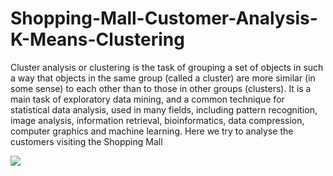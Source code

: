 # Shopping-Mall-Customer-Analysis-K-Means-Clustering
Cluster analysis or clustering is the task of grouping a set of objects in such a way that objects in the same group (called a cluster) are more similar (in some sense) to each other than to those in other groups (clusters). It is a main task of exploratory data mining, and a common technique for statistical data analysis, used in many fields, including pattern recognition, image analysis, information retrieval, bioinformatics, data compression, computer graphics and machine learning. Here we try to analyse the customers visiting the Shopping Mall

![](https://c0.wallpaperflare.com/preview/347/627/786/5be99614d0027.jpg)
